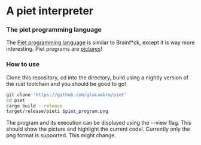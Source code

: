 # A piet interpreter
### The piet programming language
The [Piet programming language](http://www.dangermouse.net/esoteric/piet.html)
is similar to Brainf\*ck, except it is way more interesting. Piet programs are
[pictures](http://www.dangermouse.net/esoteric/piet/samples.html)!

### How to use
Clone this repository, cd into the directory, build using a nightly version of
the rust toolchain and you should be good to go!
```sh
git clone 'https://github.com/glacambre/piet'
cd piet
cargo build --release
target/release/pieti $piet_program.png
```

The program and its execution can be displayed using the --view flag. This
should show the picture and highlight the current codel.
Currently only the png format is supported. This might change.
